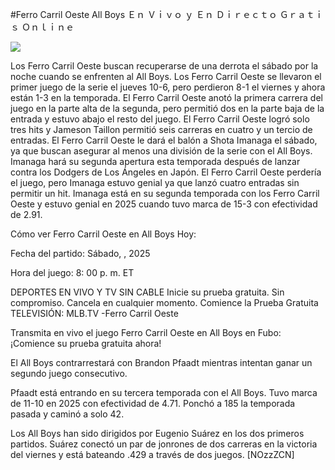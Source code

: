 #Ferro Carril Oeste All Boys Ｅｎ Ｖｉｖｏ ｙ Ｅｎ Ｄｉｒｅｃｔｏ Ｇｒａｔｉｓ Ｏｎｌｉｎｅ  
  
  
[![](https://i.imgur.com/qSNzIqt.png)](https://movie.rssnews.media/IUQfJGL.php)  
  
Los Ferro Carril Oeste buscan recuperarse de una derrota el sábado por la noche cuando se enfrenten al All Boys. Los Ferro Carril Oeste se llevaron el primer juego de la serie el jueves 10-6, pero perdieron 8-1 el viernes y ahora están 1-3 en la temporada. El Ferro Carril Oeste anotó la primera carrera del juego en la parte alta de la segunda, pero permitió dos en la parte baja de la entrada y estuvo abajo el resto del juego. El Ferro Carril Oeste logró solo tres hits y Jameson Taillon permitió seis carreras en cuatro y un tercio de entradas. El Ferro Carril Oeste le dará el balón a Shota Imanaga el sábado, ya que buscan asegurar al menos una división de la serie con el All Boys. Imanaga hará su segunda apertura esta temporada después de lanzar contra los Dodgers de Los Ángeles en Japón. El Ferro Carril Oeste perdería el juego, pero Imanaga estuvo genial ya que lanzó cuatro entradas sin permitir un hit. Imanaga está en su segunda temporada con los Ferro Carril Oeste y estuvo genial en 2025 cuando tuvo marca de 15-3 con efectividad de 2.91.

Cómo ver Ferro Carril Oeste en All Boys Hoy:

Fecha del partido: Sábado, , 2025

Hora del juego: 8: 00 p. m. ET

DEPORTES EN VIVO Y TV SIN CABLE
Inicie su prueba gratuita. Sin compromiso. Cancela en cualquier momento.
Comience la Prueba Gratuita
TELEVISIÓN: MLB.TV -Ferro Carril Oeste

Transmita en vivo el juego Ferro Carril Oeste en All Boys en Fubo: ¡Comience su prueba gratuita ahora! 

El All Boys contrarrestará con Brandon Pfaadt mientras intentan ganar un segundo juego consecutivo.

Pfaadt está entrando en su tercera temporada con el All Boys. Tuvo marca de 11-10 en 2025 con efectividad de 4.71. Ponchó a 185 la temporada pasada y caminó a solo 42.

Los All Boys han sido dirigidos por Eugenio Suárez en los dos primeros partidos. Suárez conectó un par de jonrones de dos carreras en la victoria del viernes y está bateando .429 a través de dos juegos. [NOzzZCN]